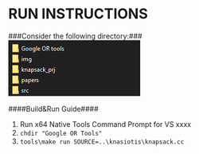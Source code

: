 # RUN INSTRUCTIONS #
###Consider the following directory:###
![Directory listing](img/directoryimg.png?raw=true "Title")

####Build&Run Guide####
1. Run x64 Native Tools Command Prompt for VS xxxx
2. ```chdir "Google OR Tools"``` 
3. ```tools\make run SOURCE=..\knasiotis\knapsack.cc```
